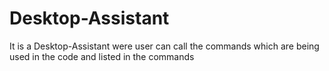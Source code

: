 # Desktop-Assistant
It is a Desktop-Assistant were user can call the commands which are being used in the code and listed in the commands
